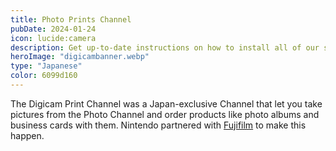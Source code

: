 ```yaml
---
title: Photo Prints Channel
pubDate: 2024-01-24
icon: lucide:camera
description: Get up-to-date instructions on how to install all of our services!
heroImage: "digicambanner.webp"
type: "Japanese"
color: 6099d160
---
```


The Digicam Print Channel was a Japan-exclusive Channel that let you take pictures from the Photo
Channel and order products like photo albums and business cards with them. Nintendo partnered with <a href="http://fujifilm.com/">Fujifilm</a> to make this happen.
